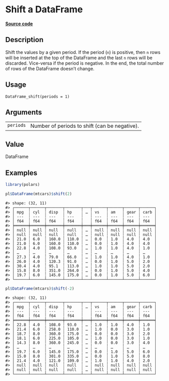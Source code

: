 

# Shift a DataFrame

[**Source code**](https://github.com/pola-rs/r-polars/tree/5765842071140bd7a822ebb4fd6b0ab652d73f0d/R/dataframe__frame.R#L711)

## Description

Shift the values by a given period. If the period (<code>n</code>) is
positive, then <code>n</code> rows will be inserted at the top of the
DataFrame and the last <code>n</code> rows will be discarded. Vice-versa
if the period is negative. In the end, the total number of rows of the
DataFrame doesn’t change.

## Usage

<pre><code class='language-R'>DataFrame_shift(periods = 1)
</code></pre>

## Arguments

<table>
<tr>
<td style="white-space: nowrap; font-family: monospace; vertical-align: top">
<code id="DataFrame_shift_:_periods">periods</code>
</td>
<td>
Number of periods to shift (can be negative).
</td>
</tr>
</table>

## Value

DataFrame

## Examples

``` r
library(polars)

pl$DataFrame(mtcars)$shift(2)
```

    #> shape: (32, 11)
    #> ┌──────┬──────┬───────┬───────┬───┬──────┬──────┬──────┬──────┐
    #> │ mpg  ┆ cyl  ┆ disp  ┆ hp    ┆ … ┆ vs   ┆ am   ┆ gear ┆ carb │
    #> │ ---  ┆ ---  ┆ ---   ┆ ---   ┆   ┆ ---  ┆ ---  ┆ ---  ┆ ---  │
    #> │ f64  ┆ f64  ┆ f64   ┆ f64   ┆   ┆ f64  ┆ f64  ┆ f64  ┆ f64  │
    #> ╞══════╪══════╪═══════╪═══════╪═══╪══════╪══════╪══════╪══════╡
    #> │ null ┆ null ┆ null  ┆ null  ┆ … ┆ null ┆ null ┆ null ┆ null │
    #> │ null ┆ null ┆ null  ┆ null  ┆ … ┆ null ┆ null ┆ null ┆ null │
    #> │ 21.0 ┆ 6.0  ┆ 160.0 ┆ 110.0 ┆ … ┆ 0.0  ┆ 1.0  ┆ 4.0  ┆ 4.0  │
    #> │ 21.0 ┆ 6.0  ┆ 160.0 ┆ 110.0 ┆ … ┆ 0.0  ┆ 1.0  ┆ 4.0  ┆ 4.0  │
    #> │ 22.8 ┆ 4.0  ┆ 108.0 ┆ 93.0  ┆ … ┆ 1.0  ┆ 1.0  ┆ 4.0  ┆ 1.0  │
    #> │ …    ┆ …    ┆ …     ┆ …     ┆ … ┆ …    ┆ …    ┆ …    ┆ …    │
    #> │ 27.3 ┆ 4.0  ┆ 79.0  ┆ 66.0  ┆ … ┆ 1.0  ┆ 1.0  ┆ 4.0  ┆ 1.0  │
    #> │ 26.0 ┆ 4.0  ┆ 120.3 ┆ 91.0  ┆ … ┆ 0.0  ┆ 1.0  ┆ 5.0  ┆ 2.0  │
    #> │ 30.4 ┆ 4.0  ┆ 95.1  ┆ 113.0 ┆ … ┆ 1.0  ┆ 1.0  ┆ 5.0  ┆ 2.0  │
    #> │ 15.8 ┆ 8.0  ┆ 351.0 ┆ 264.0 ┆ … ┆ 0.0  ┆ 1.0  ┆ 5.0  ┆ 4.0  │
    #> │ 19.7 ┆ 6.0  ┆ 145.0 ┆ 175.0 ┆ … ┆ 0.0  ┆ 1.0  ┆ 5.0  ┆ 6.0  │
    #> └──────┴──────┴───────┴───────┴───┴──────┴──────┴──────┴──────┘

``` r
pl$DataFrame(mtcars)$shift(-2)
```

    #> shape: (32, 11)
    #> ┌──────┬──────┬───────┬───────┬───┬──────┬──────┬──────┬──────┐
    #> │ mpg  ┆ cyl  ┆ disp  ┆ hp    ┆ … ┆ vs   ┆ am   ┆ gear ┆ carb │
    #> │ ---  ┆ ---  ┆ ---   ┆ ---   ┆   ┆ ---  ┆ ---  ┆ ---  ┆ ---  │
    #> │ f64  ┆ f64  ┆ f64   ┆ f64   ┆   ┆ f64  ┆ f64  ┆ f64  ┆ f64  │
    #> ╞══════╪══════╪═══════╪═══════╪═══╪══════╪══════╪══════╪══════╡
    #> │ 22.8 ┆ 4.0  ┆ 108.0 ┆ 93.0  ┆ … ┆ 1.0  ┆ 1.0  ┆ 4.0  ┆ 1.0  │
    #> │ 21.4 ┆ 6.0  ┆ 258.0 ┆ 110.0 ┆ … ┆ 1.0  ┆ 0.0  ┆ 3.0  ┆ 1.0  │
    #> │ 18.7 ┆ 8.0  ┆ 360.0 ┆ 175.0 ┆ … ┆ 0.0  ┆ 0.0  ┆ 3.0  ┆ 2.0  │
    #> │ 18.1 ┆ 6.0  ┆ 225.0 ┆ 105.0 ┆ … ┆ 1.0  ┆ 0.0  ┆ 3.0  ┆ 1.0  │
    #> │ 14.3 ┆ 8.0  ┆ 360.0 ┆ 245.0 ┆ … ┆ 0.0  ┆ 0.0  ┆ 3.0  ┆ 4.0  │
    #> │ …    ┆ …    ┆ …     ┆ …     ┆ … ┆ …    ┆ …    ┆ …    ┆ …    │
    #> │ 19.7 ┆ 6.0  ┆ 145.0 ┆ 175.0 ┆ … ┆ 0.0  ┆ 1.0  ┆ 5.0  ┆ 6.0  │
    #> │ 15.0 ┆ 8.0  ┆ 301.0 ┆ 335.0 ┆ … ┆ 0.0  ┆ 1.0  ┆ 5.0  ┆ 8.0  │
    #> │ 21.4 ┆ 4.0  ┆ 121.0 ┆ 109.0 ┆ … ┆ 1.0  ┆ 1.0  ┆ 4.0  ┆ 2.0  │
    #> │ null ┆ null ┆ null  ┆ null  ┆ … ┆ null ┆ null ┆ null ┆ null │
    #> │ null ┆ null ┆ null  ┆ null  ┆ … ┆ null ┆ null ┆ null ┆ null │
    #> └──────┴──────┴───────┴───────┴───┴──────┴──────┴──────┴──────┘

